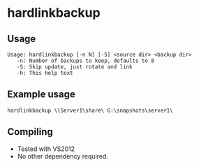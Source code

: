 # hardlinkbackup

## Usage

    Usage: hardlinkbackup [-n N] [-S] <source dir> <backup dir>
       -n: Number of backups to keep, defaults to 8
       -S: Skip update, just rotate and link  
       -h: This help text

## Example usage
    hardlinkbackup \\Server1\share\ G:\snapshots\server1\

## Compiling
- Tested with VS2012
- No other dependency required.   
